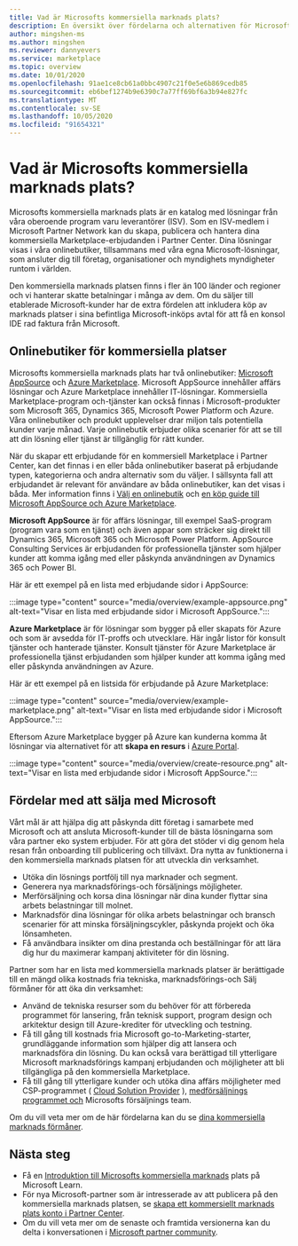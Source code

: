 ```yaml
---
title: Vad är Microsofts kommersiella marknads plats?
description: En översikt över fördelarna och alternativen för Microsoft-partner som visar lösningar på Microsofts kommersiella marknads plats.
author: mingshen-ms
ms.author: mingshen
ms.reviewer: dannyevers
ms.service: marketplace
ms.topic: overview
ms.date: 10/01/2020
ms.openlocfilehash: 91ae1ce8cb61a0bbc4907c21f0e5e6b869cedb85
ms.sourcegitcommit: eb6bef1274b9e6390c7a77ff69bf6a3b94e827fc
ms.translationtype: MT
ms.contentlocale: sv-SE
ms.lasthandoff: 10/05/2020
ms.locfileid: "91654321"
---
```

# <a name="what-is-the-microsoft-commercial-marketplace"></a>Vad är Microsofts kommersiella marknads plats?

Microsofts kommersiella marknads plats är en katalog med lösningar från våra oberoende program varu leverantörer (ISV). Som en ISV-medlem i Microsoft Partner Network kan du skapa, publicera och hantera dina kommersiella Marketplace-erbjudanden i Partner Center. Dina lösningar visas i våra onlinebutiker, tillsammans med våra egna Microsoft-lösningar, som ansluter dig till företag, organisationer och myndighets myndigheter runtom i världen.

Den kommersiella marknads platsen finns i fler än 100 länder och regioner och vi hanterar skatte betalningar i många av dem. Om du säljer till etablerade Microsoft-kunder har de extra fördelen att inkludera köp av marknads platser i sina befintliga Microsoft-inköps avtal för att få en konsol IDE rad faktura från Microsoft.

## <a name="commercial-marketplace-online-stores"></a>Onlinebutiker för kommersiella platser

Microsofts kommersiella marknads plats har två onlinebutiker: [Microsoft AppSource](https://appsource.microsoft.com/) och [Azure Marketplace](https://azuremarketplace.microsoft.com/). Microsoft AppSource innehåller affärs lösningar och Azure Marketplace innehåller IT-lösningar. Kommersiella Marketplace-program och-tjänster kan också finnas i Microsoft-produkter som Microsoft 365, Dynamics 365, Microsoft Power Platform och Azure. Våra onlinebutiker och produkt upplevelser drar miljon tals potentiella kunder varje månad. Varje onlinebutik erbjuder olika scenarier för att se till att din lösning eller tjänst är tillgänglig för rätt kunder.

När du skapar ett erbjudande för en kommersiell Marketplace i Partner Center, kan det finnas i en eller båda onlinebutiker baserat på erbjudande typen, kategorierna och andra alternativ som du väljer. I sällsynta fall att erbjudandet är relevant för användare av båda onlinebutiker, kan det visas i båda. Mer information finns i [Välj en onlinebutik](determine-your-listing-type.md#selecting-an-online-store) och [en köp guide till Microsoft AppSource och Azure Marketplace](https://aka.ms/MarketplaceBuyerGuide).

**Microsoft AppSource** är för affärs lösningar, till exempel SaaS-program (program vara som en tjänst) och även appar som sträcker sig direkt till Dynamics 365, Microsoft 365 och Microsoft Power Platform. AppSource Consulting Services är erbjudanden för professionella tjänster som hjälper kunder att komma igång med eller påskynda användningen av Dynamics 365 och Power BI.

Här är ett exempel på en lista med erbjudande sidor i AppSource:

:::image type="content" source="media/overview/example-appsource.png" alt-text="Visar en lista med erbjudande sidor i Microsoft AppSource.":::

**Azure Marketplace** är för lösningar som bygger på eller skapats för Azure och som är avsedda för IT-proffs och utvecklare. Här ingår listor för konsult tjänster och hanterade tjänster. Konsult tjänster för Azure Marketplace är professionella tjänst erbjudanden som hjälper kunder att komma igång med eller påskynda användningen av Azure.

Här är ett exempel på en listsida för erbjudande på Azure Marketplace:

:::image type="content" source="media/overview/example-marketplace.png" alt-text="Visar en lista med erbjudande sidor i Microsoft AppSource."::: 

Eftersom Azure Marketplace bygger på Azure kan kunderna komma åt lösningar via alternativet för att **skapa en resurs** i [Azure Portal](https://portal.azure.com/).

:::image type="content" source="media/overview/create-resource.png" alt-text="Visar en lista med erbjudande sidor i Microsoft AppSource."::: 

## <a name="benefits-of-selling-with-microsoft"></a>Fördelar med att sälja med Microsoft

Vårt mål är att hjälpa dig att påskynda ditt företag i samarbete med Microsoft och att ansluta Microsoft-kunder till de bästa lösningarna som våra partner eko system erbjuder. För att göra det stöder vi dig genom hela resan från onboarding till publicering och tillväxt. Dra nytta av funktionerna i den kommersiella marknads platsen för att utveckla din verksamhet.

- Utöka din lösnings portfölj till nya marknader och segment.
- Generera nya marknadsförings-och försäljnings möjligheter.
- Merförsäljning och korsa dina lösningar när dina kunder flyttar sina arbets belastningar till molnet. 
- Marknadsför dina lösningar för olika arbets belastningar och bransch scenarier för att minska försäljningscykler, påskynda projekt och öka lönsamheten.
- Få användbara insikter om dina prestanda och beställningar för att lära dig hur du maximerar kampanj aktiviteter för din lösning.

Partner som har en lista med kommersiella marknads platser är berättigade till en mängd olika kostnads fria tekniska, marknadsförings-och Sälj förmåner för att öka din verksamhet:

- Använd de tekniska resurser som du behöver för att förbereda programmet för lansering, från teknisk support, program design och arkitektur design till Azure-krediter för utveckling och testning.
- Få till gång till kostnads fria Microsoft go-to-Marketing-starter, grundläggande information som hjälper dig att lansera och marknadsföra din lösning. Du kan också vara berättigad till ytterligare Microsoft marknadsförings kampanj erbjudanden och möjligheter att bli tillgängliga på den kommersiella Marketplace.
- Få till gång till ytterligare kunder och utöka dina affärs möjligheter med CSP-programmet ( [Cloud Solution Provider](https://partner.microsoft.com/cloud-solution-provider) ), [medförsäljnings programmet och](marketplace-co-sell.md) Microsofts försäljnings team.

Om du vill veta mer om de här fördelarna kan du se [dina kommersiella marknads förmåner](gtm-your-marketplace-benefits.md).

## <a name="next-steps"></a>Nästa steg

- Få en [Introduktion till Microsofts kommersiella marknads](/learn/modules/intro-commercial-marketplace/) plats på Microsoft Learn.
- För nya Microsoft-partner som är intresserade av att publicera på den kommersiella marknads platsen, se [skapa ett kommersiellt marknads plats konto i Partner Center](partner-center-portal/create-account.md).
- Om du vill veta mer om de senaste och framtida versionerna kan du delta i konversationen i [Microsoft partner community](https://www.microsoftpartnercommunity.com/).
